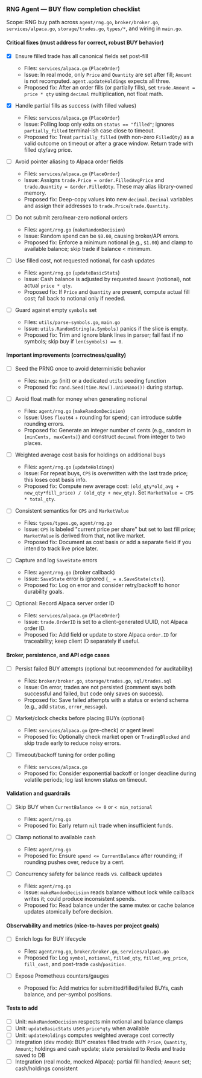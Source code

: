 ### RNG Agent — BUY flow completion checklist

Scope: RNG buy path across `agent/rng.go`, `broker/broker.go`, `services/alpaca.go`, `storage/trades.go`, `types/*`, and wiring in `main.go`.

#### Critical fixes (must address for correct, robust BUY behavior)

- [x] Ensure filled trade has all canonical fields set post-fill

  - Files: `services/alpaca.go` (`PlaceOrder`)
  - Issue: In real mode, only `Price` and `Quantity` are set after fill; `Amount` is not recomputed. `agent.updateHoldings` expects all three.
  - Proposed fix: After an order fills (or partially fills), set `trade.Amount = price * qty` using `decimal` multiplication, not float math.

- [x] Handle partial fills as success (with filled values)

  - Files: `services/alpaca.go` (`PlaceOrder`)
  - Issue: Polling loop only exits on `status == "filled"`; ignores `partially_filled` terminal-ish case close to timeout.
  - Proposed fix: Treat `partially_filled` (with non-zero `FilledQty`) as a valid outcome on timeout or after a grace window. Return trade with filled qty/avg price.

- [ ] Avoid pointer aliasing to Alpaca order fields

  - Files: `services/alpaca.go` (`PlaceOrder`)
  - Issue: Assigns `trade.Price = order.FilledAvgPrice` and `trade.Quantity = &order.FilledQty`. These may alias library-owned memory.
  - Proposed fix: Deep-copy values into new `decimal.Decimal` variables and assign their addresses to `trade.Price`/`trade.Quantity`.

- [ ] Do not submit zero/near-zero notional orders

  - Files: `agent/rng.go` (`makeRandomDecision`)
  - Issue: Random spend can be `$0.00`, causing broker/API errors.
  - Proposed fix: Enforce a minimum notional (e.g., `$1.00`) and clamp to available balance; skip trade if balance < minimum.

- [ ] Use filled cost, not requested notional, for cash updates

  - Files: `agent/rng.go` (`updateBasicStats`)
  - Issue: Cash balance is adjusted by requested `Amount` (notional), not actual `price * qty`.
  - Proposed fix: If `Price` and `Quantity` are present, compute actual fill cost; fall back to notional only if needed.

- [ ] Guard against empty `symbols` set
  - Files: `utils/parse-symbols.go`, `main.go`
  - Issue: `utils.RandomString(a.Symbols)` panics if the slice is empty.
  - Proposed fix: Trim and ignore blank lines in parser; fail fast if no symbols; skip buy if `len(symbols) == 0`.

#### Important improvements (correctness/quality)

- [ ] Seed the PRNG once to avoid deterministic behavior

  - Files: `main.go` (init) or a dedicated `utils` seeding function
  - Proposed fix: `rand.Seed(time.Now().UnixNano())` during startup.

- [ ] Avoid float math for money when generating notional

  - Files: `agent/rng.go` (`makeRandomDecision`)
  - Issue: Uses `float64` + rounding for spend; can introduce subtle rounding errors.
  - Proposed fix: Generate an integer number of cents (e.g., random in `[minCents, maxCents]`) and construct `decimal` from integer to two places.

- [ ] Weighted average cost basis for holdings on additional buys

  - Files: `agent/rng.go` (`updateHoldings`)
  - Issue: For repeat buys, `CPS` is overwritten with the last trade price; this loses cost basis info.
  - Proposed fix: Compute new average cost: `(old_qty*old_avg + new_qty*fill_price) / (old_qty + new_qty)`. Set `MarketValue = CPS * total_qty`.

- [ ] Consistent semantics for `CPS` and `MarketValue`

  - Files: `types/types.go`, `agent/rng.go`
  - Issue: `CPS` is labeled "current price per share" but set to last fill price; `MarketValue` is derived from that, not live market.
  - Proposed fix: Document as cost basis or add a separate field if you intend to track live price later.

- [ ] Capture and log `SaveState` errors

  - Files: `agent/rng.go` (broker callback)
  - Issue: `SaveState` error is ignored (`_ = a.SaveState(ctx)`).
  - Proposed fix: Log on error and consider retry/backoff to honor durability goals.

- [ ] Optional: Record Alpaca server order ID
  - Files: `services/alpaca.go` (`PlaceOrder`)
  - Issue: `trade.OrderID` is set to a client-generated UUID, not Alpaca order ID.
  - Proposed fix: Add field or update to store Alpaca `order.ID` for traceability; keep client ID separately if useful.

#### Broker, persistence, and API edge cases

- [ ] Persist failed BUY attempts (optional but recommended for auditability)

  - Files: `broker/broker.go`, `storage/trades.go`, `sql/trades.sql`
  - Issue: On error, trades are not persisted (comment says both successful and failed, but code only saves on success).
  - Proposed fix: Save failed attempts with a status or extend schema (e.g., add `status`, `error_message`).

- [ ] Market/clock checks before placing BUYs (optional)

  - Files: `services/alpaca.go` (pre-check) or agent level
  - Proposed fix: Optionally check market open or `TradingBlocked` and skip trade early to reduce noisy errors.

- [ ] Timeout/backoff tuning for order polling
  - Files: `services/alpaca.go`
  - Proposed fix: Consider exponential backoff or longer deadline during volatile periods; log last known status on timeout.

#### Validation and guardrails

- [ ] Skip BUY when `CurrentBalance <= 0` or `< min_notional`

  - Files: `agent/rng.go`
  - Proposed fix: Early return `nil` trade when insufficient funds.

- [ ] Clamp notional to available cash

  - Files: `agent/rng.go`
  - Proposed fix: Ensure `spend <= CurrentBalance` after rounding; if rounding pushes over, reduce by a cent.

- [ ] Concurrency safety for balance reads vs. callback updates
  - Files: `agent/rng.go`
  - Issue: `makeRandomDecision` reads balance without lock while callback writes it; could produce inconsistent spends.
  - Proposed fix: Read balance under the same mutex or cache balance updates atomically before decision.

#### Observability and metrics (nice-to-haves per project goals)

- [ ] Enrich logs for BUY lifecycle

  - Files: `agent/rng.go`, `broker/broker.go`, `services/alpaca.go`
  - Proposed fix: Log `symbol`, `notional`, `filled_qty`, `filled_avg_price`, `fill_cost`, and post-trade `cash`/`position`.

- [ ] Expose Prometheus counters/gauges
  - Proposed fix: Add metrics for submitted/filled/failed BUYs, cash balance, and per-symbol positions.

#### Tests to add

- [ ] Unit: `makeRandomDecision` respects min notional and balance clamps
- [ ] Unit: `updateBasicStats` uses `price*qty` when available
- [ ] Unit: `updateHoldings` computes weighted average cost correctly
- [ ] Integration (dev mode): BUY creates filled trade with `Price`, `Quantity`, `Amount`; holdings and cash update; state persisted to Redis and trade saved to DB
- [ ] Integration (real mode, mocked Alpaca): partial fill handled; `Amount` set; cash/holdings consistent

